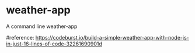 # weather-app
A command line weather-app

#reference:
https://codeburst.io/build-a-simple-weather-app-with-node-js-in-just-16-lines-of-code-32261690901d 
